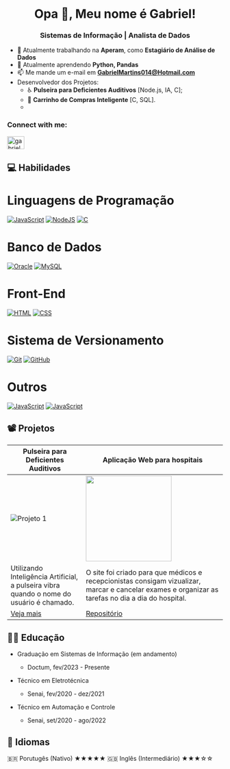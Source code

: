 <h1 align="center">Opa 👋, Meu nome é Gabriel!</h1>
<h3 align="center">Sistemas de Informação | Analista de Dados</h3>

- 🔭 Atualmente trabalhando na **Aperam**, como **Estagiário de Análise de Dados**
- 🌱 Atualmente aprendendo **Python, Pandas**
- 📫 Me mande um e-mail em **GabrielMartins014@Hotmail.com**
- Desenvolvedor dos Projetos:
    - ♿ **Pulseira para Deficientes Auditivos** [Node.js, IA, C];
    - 🛒 **Carrinho de Compras Inteligente** [C, SQL].
    - 

<h3 align="left">Connect with me:</h3>
<p align="left">
<a href="https://linkedin.com/in/gabrielgcmartins" target="blank"><img align="center" src="https://raw.githubusercontent.com/rahuldkjain/github-profile-readme-generator/master/src/images/icons/Social/linked-in-alt.svg" alt="gabrielgcmartins" height="30" width="40" /></a>
</p>

## 💻 Habilidades
# Linguagens de Programação 
[![JavaScript](https://img.shields.io/badge/JavaScript?logo=javascript)](#)
[![NodeJS](https://img.shields.io/badge/Node.JS-green?logo=node.js)](#)
[![C](https://img.shields.io/badge/C-white?logo=C)](#)
# Banco de Dados
[![Oracle](https://img.shields.io/badge/Oracle-red?logo=oracle)](#)
[![MySQL](https://img.shields.io/badge/MySQL-cor?logo=mysql)](#)
# Front-End
[![HTML](https://img.shields.io/badge/HTML-blue?logo=html5)](#)
[![CSS](https://img.shields.io/badge/CSS-blue?logo=css3)](#)
# Sistema de Versionamento
[![Git](https://img.shields.io/badge/Git-white?logo=git)](#)
[![GitHub](https://img.shields.io/badge/GitHub-black?logo=github)](#)
# Outros
[![JavaScript](https://img.shields.io/badge/texto-cor?logo=logo)](#)
[![JavaScript](https://img.shields.io/badge/texto-cor?logo=logo)](#)

## 📽️ Projetos


<div align="center">
  
| Pulseira para Deficientes Auditivos | Aplicação Web para hospitais |
|---|---|
| ![Projeto 1](https://gabsmart.github.io/Meu-Portfolio/img/pulseira-3g2a.jpg) | <img src="https://placeholder.com/200x200" width="200"> |
| Utilizando Inteligência Artificial, a pulseira vibra quando o nome do usuário é chamado. | O site foi criado para que médicos e recepcionistas consigam vizualizar, marcar e cancelar exames e organizar as tarefas no dia a dia do hospital. |
| [Veja mais](https://youtu.be/VEpF0n9gDc4) | [Repositório](https://github.com/) |

</div>

## 👨‍🎓 Educação
- Graduação em Sistemas de Informação (em andamento)
  - Doctum, fev/2023 - Presente

- Técnico em Eletrotécnica
  - Senai, fev/2020 - dez/2021 

- Técnico em Automação e Controle
  - Senai, set/2020 - ago/2022

## 🎌 Idiomas

🇧🇷 Porutugês (Nativo) ★★★★★
🇬🇧 Inglês (Intermediário) ★★★☆☆
